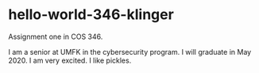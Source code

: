 # hello-world-346-klinger
Assignment one in COS 346. 

I am a senior at UMFK in the cybersecurity program. I will graduate in May 2020. I am very excited. I like pickles. 

